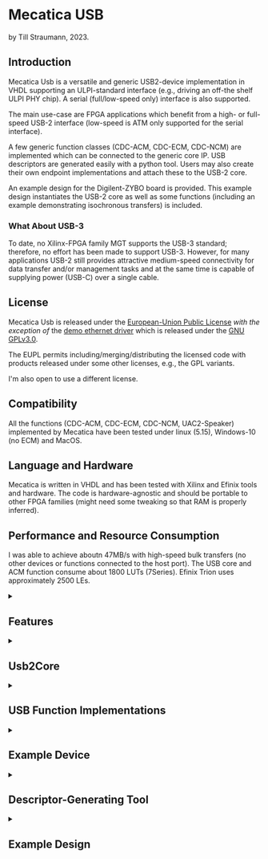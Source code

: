 # Mecatica USB

by Till Straumann, 2023.

## Introduction

Mecatica Usb is a versatile and generic USB2-device implementation in
VHDL supporting an ULPI-standard interface (e.g., driving an off-the shelf
ULPI PHY chip). A serial (full/low-speed only) interface is also supported.

The main use-case are FPGA applications which benefit from a high- or
full-speed USB-2 interface (low-speed is ATM only supported for the serial interface).

A few generic function classes (CDC-ACM, CDC-ECM, CDC-NCM) are implemented
which can be connected to the generic core IP. USB descriptors are generated
easily with a python tool. Users may also create their own endpoint
implementations and attach these to the USB-2 core.

An example design for the Digilent-ZYBO board is provided. This example
design instantiates the USB-2 core as well as some functions (including
an example demonstrating isochronous transfers) is included.

### What About USB-3

To date, no Xilinx-FPGA family MGT supports the USB-3 standard; therefore,
no effort has been made to support USB-3. However, for many applications
USB-2 still provides attractive medium-speed connectivity for data transfer
and/or management tasks and at the same time is capable of supplying power
(USB-C) over a single cable.

## License

Mecatica Usb is released under the [European-Union Public
License](https://joinup.ec.europa.eu/collection/eupl/eupl-text-eupl-12)
*with the exception of* the [demo ethernet driver](./example/sw/drv_fifo_eth.c)
which is released under the
[GNU GPLv3.0](https://www.gnu.org/licenses/gpl-3.0-standalone.html).

The EUPL permits including/merging/distributing the licensed code with
products released under some other licenses, e.g., the GPL variants.

I'm also open to use a different license.

## Compatibility

All the functions (CDC-ACM, CDC-ECM, CDC-NCM, UAC2-Speaker) implemented
by Mecatica have been tested under linux (5.15), Windows-10 (no ECM) and
MacOS.

## Language and Hardware

Mecatica is written in VHDL and has been tested with Xilinx and Efinix tools
and hardware. The code is hardware-agnostic and should be portable to other
FPGA families (might need some tweaking so that RAM is properly inferred).

## Performance and Resource Consumption

I was able to achieve aboutn 47MB/s with high-speed bulk transfers (no
other devices or functions connected to the host port). The USB core
and ACM function consume about 1800 LUTs (7Series). Efinix Trion uses
approximately 2500 LEs.

<details><summary><h2>
Features
</h2></summary>

The Usb2Core implements the following features:

 - Standard ULPI interface in output- and input-clock mode. Note, however,
   that I have experienced [strange problems](./doc/PROBLEMS.md) when trying
   to operate a `USB3340` PHY in input-clock mode. When I added a crystal to
   the board and strapped the device for output-clock mode these problems
   disappeared!

 - A serial full-speed (only) interface using legacy transceivers (such
   as STUSB03 or ULPI transceivers in serial mode) is also supported.
   This is useful on low-end FPGAs where meeting timing at 60MHz can
   become a challenge (especially for I/O).

 - Optionally provides access to ULPI-PHY registers via dedicated port for
   special use cases.

 - Speed negotiation (device starts as full-speed and tries to negotiate
   high-speed); low-speed is currently *not supported* (when using an ULPI
   transceiver; low-speed is supported with legacy/serial transceivers).

 - Extensible Endpoint-Zero implementation. The endpoint handles the standard
   requests (such as `SET_ADDRESS`, `GET_DESCRIPTOR` etc.) but also features
   interface ports that allow the application to handle class- or vendor-
   specific requests.

 - Handles the details of USB-2 transfers (such as retransmission, CRCs,
   (de-)fragmentation from/to max. packet size etc.) and (de-)multiplexes
   transfers to individual endpoints as (optionally) framed byte-streams.

 - Descriptors are usually hard-coded into the application. Optionally, the
   descriptors can be stored in block-ram and tweaked by the application
   (no structural changes must be performed!); this is intended, e.g. for
   tweaking an ethernet MAC address or other details.

 - Synchronous design; all signals are synchronous to the ULPI clock;
   endpoints may use an included FIFO to decouple clock domains. The
   featured functions all use such a FIFO which may be configured for
   asynchronous operation.

 - A tool written in Python is provided which makes assembling descriptors
   easy.

 - Example constraints for the ULPI interface (for output-clock and input-
   clock modes).

In addition to the `Usb2Core` a few standard functions which implement
standard USB device classes are provided. Compliant host-OS drivers should
support these functions out of the box (tested under linux, windows-10 and
macos).

 - CDC ACM function. This function presents a simple FIFO interface to the
   FPGA client firmware. The CDC ACM *LineState* and *SendBreak* capabilites
   are supported and accessible from dedicated interface ports.
   The *LineState* capability supports side-band channels (e.g., modem
   signals in both directions; events can be signalled to the host side
   via the function's interrupt endpoint).
   The capabilities may be disabled in the descriptors (which results
   in the corresponding logic to be removed from the design) in order
   to save resources.

     On the host this function can be accessed as an ordinary `tty` device.
     (Alternatively, the function may, e.g., be detached from the kernel
     driver and accessed directly using `libusb`.)

 - CDC ECM function. This function presents a simple FIFO interface to the
   FPGA client firmware and is recognized as an ethernet device on the host.
   This allows host software to leverage the power of the network stack
   (provided that some sort of networking is also implemented in the FPGA).
   ECM is supported by respective class-drivers under linux and macos.

 - CDC NCM function. This function presents the same simple FIFO interface
   as the ECM. It consumes slightly more resources than ECM but is supported
   out of the box by Windows -- which lacks an ECM-class driver. Linux and
   macos support NCM, too.

 - BADD Speaker class audio function. This is mainly demonstrating the
   implementation of an isochronous endpoint pair. Audio played on the host
   (under linux: using the vanilla `snd-usb-audio` driver) is converted
   into a `i2s` stream in the FPGA and forwarded to an audio-codec.
   This example also works with the native class-drivers under windows and
   macos.

The Mecatica Usb package also comes with an example design for the Digilent
ZYBO (first version) development board which features a Zynq-XC7Z010 device.
While this board is already old - it is the one I have and porting the design
to its successor or a similar one should be straightforward.

 - KiCAD hardware-design of an extension board hosting a USB connector
   and (USB3340) ULPI PHY device. The board uses 3 PMOD connector sites.

 - Instantiates all available functions.

     - ACM can sink/source data for throughput measurements.
     - ECM Ethernet function.
     - NCM Ethernet function.
     - BADD Speaker function forward `i2s` stream to the on-board SSM2603
       audio codec.

 - Demo software

     - Application using libusb for exercising max. throughput.
     - A trivial demo driver which implements an ethernet device
       *on the Zynq target* interfacing to the ECM or NCM FIFO is provided.
       This demonstrates and exercises the ECM (or NCM) ethernet function by
       connecting the Zynq-linux network stack to the host's networking.
       You cannot expect high performance from this driver or the
       firmware architecture. The FIFO can sustain the theoretical maximum
       speed of 60MB/s without problems but this is not a good software
       interface. Mecatica is aimed at FPGA applications - for software
       applications you'd use the PS USB interface. Interfacing the
       ethernet functions directly to sofware is a *demo only*.
     - Application to test/demo ACM modem line "interrupts" (uses
       `ioctl(IOCMIWAIT)`).

</details>

<details><summary><h2>
Usb2Core
</h2></summary>

The Usb2Core aggregates all the standard components necessary to provide
core functionality:

 - ULPI PHY Interface or full-speed only serial interface.
 - Line state monitor (speed negotiation, suspend/resume, reset from USB etc.)
 - Packet engine ((de)-fragmentation, CRC, endpoint (de)-multiplexing, packet
   sequencing and retransmission etc)
 - Endpoint Zero standard functionality

### ULPI Interface

The ULPI Interface is designed to minimize combinatorial paths and push
critical registers into IOBs when desirable. Meeting timing on low-level
devices can become non-trivial if these important design goals are not
observed.

#### Generics

A number of generics controls the properties of the ULPI interface:
<dl>
<dt>

`ULPI_EMU_MODE_G`

</dt> <dd>

  Set to `NONE` (default) when using the ULPI interface. This generic
  is used to enable the serial (non-ULPI) interface.

</dd><dt>

`ULPI_NXT_IOB_G`

</dt> <dd>

  Whether to place the register for `NXT` into an `IOB` should be `true`
  for output-clock mode and `false` for input-clock mode. In the latter case
  it is better to place this register in fabric because it leaves the tool
  more freedom to adjust hold-timing. In output-clock mode the ULPI interface
  is basically source-synchronous (in the PHY-\>FPGA direction) and placing
  this register into `IOB` is advantageous.

</dd><dt>

`ULPI_DIR_IOB_G`

</dt><dd>

  See `ULPI_DIR_NXT_IOB_G`.

</dd><dt>

`ULPI_DIN_IOB_G`

</dt><dd>

  See `ULPI_DIR_NXT_IOB_G`. Controls placing of the data-in registers.

</dd></dl>

#### Ports

<dl><dt>

`ulpiClk`

</dt><dd>

  Clock for the core. Synchronous to the ULPI interface.

</dd><dt>

`ulpiRst`

</dt><dd>

  Reset for the ULPI interface (ULPI IO block and line-state manager).
  This signal ***must not*** be asserted when the host signals a reset
  (`SE0`) condition (available in `usb2DevStatus` record) because the
  ULPI interface and line-state manager must continue operating.

<dd><dt>

`usb2Rst`

</dt><dd>

  Reset for the Usb2 engine. It is OK to assert this reset when the host
  signals a `SE0` condition.

</dd><dt>

`ulpiIb`, `ulpiOb`

</dt><dd>

  ULPI interface signals. Connect to the ULPI PHY via IO buffers. The
  `ulpiIb.dir` signal should control the direction of the data lines
  (combinatorial path). Consult the example design for more information.

</dd><dt>

`UlpiRegReq`, `UlpiRegRep` (special use-cases only)

</dt><dd>

  Interface to the ULPI PHY registers for specialized testing or debugging
  needs. Ordinary applications may ignore this interface (open); advanced
  users must consult the source code for more information.

</dd></dl>

#### Limitations

Due to the registers in the input and output path the ULPI interface
does not tolerate unexpected incoming traffic too gracefully. It is
unable to drive `TXCMD` on the same cycle `dir = '0'` is observed
and thus unsolicited `RXCMD` reports that happen concurrently -- i.e.,
within a window of a few cycles -- with an attempt to transmit may cause
the transmission to be aborted.

For this reason the various voltage comparator interrupts are disabled.
The especially problematic `VBUS > VA_VBUS_VALID` comparator should not
be used by peripheral devices (see ULPI spec.) anyways.

### Serial Interface

Mecatica supports the use of legacy full- or low-speed transceivers over
a serial interface. When using this serial interface the ULPI interface
should be left unconnected (except for `ulpiClk`).

The serial interface implements (de-)serialization and (de-)bit stuffing
for the RX and TX path, respectively. The serial interface is enabled by
setting the `ULPI_EMU_MODE_G` generic to `FS_ONLY` or `LS_ONLY`, respectively.

The serial interface features an ULPI emulation layer which presents
parallel data to the USB core.

Note that the `ulpiClk` runs at the *bit-clock frequency* in serial mode,
i.e., 12MHz for full- and 1.5MHz for low-speed. This also applies to the
rest of Mecatica: all USB-processing as well as the endpoints etc. are
clocked at the bit-rate.

In addition to `ulpiClk` the serial interface requires a sampling clock
which must be phase-synchronous to the bit-clock at 4-times the bit-rate,
i.e., 48MHz for full- and 6MHz for low-speed.

#### Generics

<dl>
<dt>

`ULPI_EMU_MODE_G`

</dt> <dd>

  This generic is used to enable the serial (non-ULPI) interface.
  Set to `FS_ONLY` for full-speed and to `LS_ONLY` for low-speed,
  respectively.

</dd></dl>

#### Ports

<dl>
<dt>

  `ulpiClk`

</dt><dd>

  In serial mode the `ulpiClk` must run at the *bit-clock rate*
  instead of the usual 60MHz. I.e., 12MHz for full- and 1.5MHz for
  low-speed.

</dd></dt>

  `fslsSmplClk`

</dt><dd>

  Sampling clock used by RX clock recovery. This must be phase-
  synchronous to the bit-clock (`ulpiClk`) and run at 4-times the
  bit rate, i.e., 48MHz for full- and 6MHz for low-speed.

  When defining timing constraints keep in mind that the sampling-
  and bit-clock domains are *not* asynchronous, i.e., their crossing
  paths must be properly constrained by defining appropriate multicycle
  paths.

</dd></dt>

  `fslsIb`

</dt><dd>

  Inbound signals from the serial transceiver. These consist of the outputs
  of the differential- as well as the single-ended receivers.

</dd></dt>

  `fslsOb`

</dt><dd>

  Output signals to the serial transceiver. These consist of the
  single-ended `vp` and `vm` signals as well as the output-enable (`oe`)
  for direction-control of the transceiver. If the transceiver uses
  bi-directional pins then `oe` also controls the FPGA I/O pin direction.

</dd></dl>

### USB Status and Endpoint Interface Signals

<dl><dt>

`usb2DevStatus`

</dt><dd>

  Record holding global (and dynamic) information about the device state
  such as

  - whether remote wakeup is supported and enabled
  - Current Usb2 device state (Usb2-spec, 9.1)
  - Usb2 reset (as signalled by the host). This should be ORed with potential
    other sources of reset and propagated to the `usb2Rst` input.
  - The `halt`-related signals are for internal use only. Corresponding
    signals for endpoint use are part of the `usb2EpOb` records.

</dd><dt>

`usb2Rx` (special use-cases only)

</dt><dd>

  Record providing low-level USB information such as the current token
  being processed etc. The only member which is potentialy useful to
  applications is the frame-number info in the `pktHdr` sub-record:

  - `vld` qualifies the contents of the `pktHdr` record. Other fields
    are only valid while `vld` is asserted high.
  - `sof` is `true` if a start-of-frame packet is being received.
  - `tokDat` are the data bits associated with the token. In combination
    with `sof` the `tokDat` field conveys the frame number.

</dd><dt>

`usb2Ep0ReqParam`, `usb2Ep0CtlExt`, `usb2EpIb(0)`, `usb2EpOb(0)`

</dt><dd>

  Ports where an external agent handling control transfers directed
  to endpoint zero can be handled. Note that standard requests are
  handled internally, however, functionality (e.g., for class-
  specific requests) can be extended by connecting an external
  agent (see dedicated section for more information).

</dd><dt>

`usb2HiSpeedEn`

</dt><dd>

  Global device configuration; signals whether high-speed support
  should be enabled. In most cases this is tied to a static value.
  '1' for high-speed capable applications and '0' for full-speed
  only use cases.

</dd><dt>

`usb2RemoteWake`

</dt><dd>

  Signal remote wakeup. In order to take effect remote-wakeup must
  have been enabled by the host and marked as supported in the currently
  active configuration descriptor.

</dd><dt>

`usb2SelfPowered`

</dt><dd>

  Signal whether the device is currently self powered (for supporting
  the `GET_STATUS`request).

</dd><dt>

`usb2EpIb`, `usbEpOb`

</dt><dd>

  Array of endpoint signals. These are the main ports where endpoints are
  attached. Consult the dedicated section for more information.

</dd></dl>

### Endpoint Interface

Endpoints in Mecatica Usb are grouped in *pairs* sharing the same endpoint
address but supporting different directions (IN/OUT). It is possible that
one direction remains unused (this would be indicated by a missing desriptor
for the unused half of the pair).

The signals used for communication with endpoint pairs are grouped into
an *inbound* (signals originating at the endpoint and being read by
the Usb2Core) port (`usb2EpIb`) and an *outbound* (`usb2EpOb`) port
(signals originating in the Usb2Core and being read by the endpoints).

`usb2EpIb` and `usb2EpOb` are *arrays* with each array element connecting
to an endpoint pair. The array elements are of types `Usb2EndpPairIbType`
and `Usb2EndpPairObType`, respectively.

The signals communicated to/from the endpoints can be divided into three
groups:

 - configuration information (`config`). This record communicates information
   about the currently active configuration and interface alt-setting (such as
   the currently active 'maxPacketSize').
 - data exchange and handshake (`mstOut`, `subInp`, `mstCtl`, `bFramedInp`,
   `mstInp`, and `subOut`).
 - *Halt-feature* (`haltedInp`, `haltedOut`) and *STALL* support (`stalledInp`,
   `stalledOut`). See below for details.

#### Configuration Information

The `config` record conveys the currently active transfer-type and maximum
packet size of an endpoint pair. This also includes information whether an
endpoint is currently "running". Usb interfaces may have multiple alt-settings
and only endpoints which are part of the currently active alt-setting are
"running"; others may have to be explicitly reset. E.g., the CDC ECM specification
mandates (3.3) that when the host selects the first alt-setting (which must not
have *any* endpoints) to "recover the network aspects of a device to known states".

An endpoint shall detect if it is currently running by using the `epInpRunning()`
and `epOutRunning()` functions.

More details are explained in `Usb2Pkg.vhd`.

#### Data Exchange

Data exchange between endpoints and the `Usb2Core` is explained in the
[separate document](./doc/DataExchangeProtocol.md) and
[`Usb2Pkg.vhd`](./core/hdl/Usb2Pkg.vhd).

Note that the `mstCtl` member is for internal use only and is not used
by normal endpoints which only require

<dl>
<dt>

`mstOut` - output

</dt><dd>

  Data and handshake for *OUT*-directed endpoints.

</dd><dt>

`subInp` - output

</dt><dd>

  Handshake for *IN*-directed endpoints.

</dd><dt>

`mstInp` - input

</dt><dd>

  Data and handshake for *IN*-directed endpoints.

</dd><dt>

`subOut` - input

</dt><dd>

  Handshake for *OUT*-directed endpoints.

</dd><dt>

`bFramedInp` - input

</dt><dd>

 Configuration signal; signals the type of framing used by the endpoint.
 This is in most cases a static configuration-type signal.

</dd>
</dl>

#### Halt Feature

Mecatica Usb supports the Usb *HALT* feature (host may "halt" endpoints
via standard control requests, see 9.4.5 of the USB spec.). The respective
signals are:

<dl>
<dt>

`stalledInp`, `stalledOut` - input

</dt><dd>

  May be asserted by the endpoint to signal an error condition which causes
  the endpoint's "halt"-bit to be set. While this bit is set the core will
  reply with *STALL* acknowledge messages to the host. The halt-bit remains
  set after the `stalled` input is deasserted once the host issues a
  `CLEAR_FEATURE` request to the endpoint. The host may also set the halt-bit
  itself by issuing a `SET_FEATURE` request.

</dd><dt>

`haltedInp`, `haltedOut` - output

</dt><dd>

  Signals whether the endpoint is currently halted.

</dd>
</dl>

Consult the USB specification for more information about this feature.

### Endpoint Zero Interface

The endpoint zero interface lets functions communicate with the control
endpoint zero.

The endpoint zero interface consists of the signals

<dl>
<dt>

`usb2Ep0ReqParam` - output

</dt><dd>

  Holds the information passed by the `SETUP` phase of a control transaction.

</dd><dt>

`usb2Ep0CtlExt` - input

</dt><dd>

  Signals to `EP0` whether an external agent is able to handle the currently
  active request. This port also communicates when the agent is done handling
  the request as well as error status information.

</dd><dt>

`usb2EpIb(0)` - input

</dt><dd>

  The external agent supplies data and handshake signals during the data phase
  of a control request here.

</dd><dt>

`usb2EpOb(0)` - output

</dt><dd>

  The external agent observes data and handshake signals during the data phase
  of a control request here.

</dd>
</dl>

The `usb2EpIb(0)`/`usbEpOb(0)` pair groups the standard in- and outbound
endpoint signals. They follow the same protocol as ordinary endpoint pairs but are
only used during the data phase of endpoint-zero control transactions when an external
agent takes over handling such a transaction.

Note that the `Usb2Core` handles standard requests (such as `GET_DESCRIPTOR` etc.)
internally. The core also deals with the `SETUP` phase of all requests and stores
the setup data in the `usb2Ep0ReqParam` record.

Once the `SETUP` phase is done the core asserts `usb2Ep0ReqParam.vld` and at this
time an external agent may inspect the request parameters and decide if it wants
to handle the request. It *must* assert `ctlExt.ack` for one cycle concurrently
with or after seeing `vld` and at the same time signal with `ctlExt.err` and
`ctlExt.don` how it wants to proceed:

  | `vld` | `ack` | `err` | `don` | Semantics
  | ----- | ----- | ----- | ----- | ---------
  |   1   |   1   |   0   |   0   | Accept request, need more time to process
  |   1   |   1   |   1   |   1   | Reject request
  |   1   |   1   |   0   |   1   | Accept request, processing done

Note that the agent may take several clock cycles between 'seeing' `vld` and
asserting `ack`. Once the request has been accepted the agent is responsible
for handling an (optional) data phase which follows the protocol for endpoint
data exchanged described in the previous section. The respective signals are
bundled in `usb2EpIb(0)` and `usb2EpOb(0)`, respectively.

If the data phase is involving an *IN* endpoint (read request) then the agent
must monitor `usb2Ep0ReqParam.vld` and abort any transacion if this signal is
deasserted. This can happen if the host decides not to read all available data.

If the agent rejects the request (`don = ack = err = 1`) then the request is
passed on to the (internal) standard endpoint-zero and handled there if it
is a standard request. A *protocol-`STALL`* state is entered if the request
is found to be unsupported.

Further information is available in the comments of `Usb2Pkg.vhd`.

### Descriptors

Mecatica Usb uses a semi-static approach with regard to Usb descriptors.
The `Usb2AppCfgPkg.vhd` package declares a constant `USB2_APP_DESCRIPTORS_C`
which is a byte-array holding all descriptors. The contents of this constant
are not directly used by the Usb2Core; however, it's size is used by the
`Usb2DescPkg` to define a numerical data type (`Usb2DescIdxType`) which is
large enough to navigate the entire array.

The `Usb2DescPkg` also provides utility functions that can be used to navigate
the descriptors in order to extract information for configuring details of
the application via generics (the example application checks some capability bits
in the CDC ACM functional descriptor and sets certain generics based on the
outcome).

#### Generics

<dl>
<dt>

`DESCRIPTORS_G`

</dt><dd>

  The `Usb2Core` expects the descriptors to be passed as a generic (`DESCRIPTORS_G`).
  The application is expected to set this to

    DESCRIPTORS_G => USB2_APP_DESCRIPTORS_C

</dd><dt>

`DESCRIPTORS_BRAM_G`

</dt><dd>

The `UsbCore` also offers the option to store the descriptors in block ram. This
feature is enabled by setting

    DESCRIPTOR_BRAM_G => true

This may save some (minor amount of) LUTs when block ram is available. It also
let's the application *patch/overwrite* descriptors at run-time via a dedicated
port( see below).

</dd>
</dl>

#### Ports

If `DESCRIPTORS_BRAM_G = true` then a dedicated port gives access to the
descriptors (this port is ignored when `DESCRIPTOR_BRAM_G = false`):

<dl>
<dt>

`descRWClk` - input

</dt><dd>

  Clock for writing BRAM (may be asynchronous to the usb clock.

<dt>

`descRWIb`  - input

</dt><dd>

  Command port

  <dl><dt>

  `addr`

  </dt><dd>

   Address

  </dd><dt>

  `cen`

  </dt><dd>

   Clock-enable; must be asserted together with the address to cause
   a read or write operation. Read data is presented at `descRWOb` with one
   cycle of latency.

  </dd><dt>

  `wen`

  </dt><dd>

   Write-enable; must be asserted together with `cen` to issue a write
   operation.

  </dd><dt>

  `wdata`

  </dt><dd>

   The write date is presented at `wdata`.

  </dd></dl>

</dd><dt>

`descRWOb`  - output

</dt><dd>

  Read-back data (1 cycle of latency).

</dd>
</dl>

Modifying the descriptors has to be done with *great care* and only if you
know exactly what you are doing! The layout/structure of the descriptors
*must not* be changed. The use-case of this feature is tweaking special data
such as serial-numbers or MAC-addresses etc. Consult the example application.

#### Descriptor Layout

Mecatica Usb expects the descriptors to follow a certain layout. When descriptors
are generated using the python tool this layout is automatically observed.

##### Simple Device

A simple device supports no *DEVICE_QUALIFIER* descriptor. This could be a full-
speed device. It is not clear (to me) from the specification if it is "legal" for
a high-speed only device to forego a *DEVICE_QUALIFIER* descriptor. In any case,
it seems to work under linux, YMMV.

A simple device lists:

 1. The *DEVICE* descriptor
 2. A *CONFIGURATION* descriptor (followed by all *INTERFACE* and *ENDPOINT* descriptors
    etc.). Optionally, more *CONFIGURATION*, *INTERFACE* and *ENDPOINT* descriptors may
    follow.
 3. All string descriptors
 4. A special (non-Usb conformant) *SENTINEL* descriptor to mark the end of the
    table.

##### Dual-Speed Device

A fully compliant high-speed capable device supports *DEVICE_QUALIFIER* and
*OTHER_SPEED_CONFIGURATION* descriptors. Mecatica Usb expects these to be
listed in a specific order as outlined below. Note that no *OTHER_SPEED_CONFIGURATION*
descriptor is actually present but only ordinary *CONFIGURATION* descriptors.
The core automatically patches the descriptor-type of *CONFIGURATION* descriptors
of the currently inactive speed to be read as *OTHER_SPEED_CONFIGURATION*.

  1. Full-speed *DEVICE* descriptor
  2. Full-speed *DEVICE_QUALIFIER* descriptor (holding info about the high-speed
     *DEVICE* descriptor).
  3. Full-speed *CONFIGURATION* descriptor (followed by all *INTERFACE* and *ENDPOINT*
     descriptors etc.). Optionally, more full-speed *CONFIGURATION*, *INTERFACE* and
     *ENDPOINT* descriptors may follow.
  4. A special (non-Usb conformant) *SENTINEL* descriptor to mark the end of the
     full-speed section.
  5. High-speed *DEVICE* descriptor
  6. High-speed *DEVICE_QUALIFIER* descriptor (holding info about the full-speed
     *DEVICE* descriptor).
  7. High-speed *CONFIGURATION* descriptor (followed by all *INTERFACE* and *ENDPOINT*
     descriptors etc.). Optionally, more high-speed *CONFIGURATION*, *INTERFACE* and
     *ENDPOINT* descriptors may follow.
  8. String descriptors. Note that these are shared among all other descriptors.
  9. A special (non-Usb conformant) *SENTINEL* descriptor to mark the end of the
     table.


### Constraints

#### ULPI-IO Timing

Example files for constraining the ULPI I/O ports are provided for input-clock
(`ulpi_clkinp_io_timing.xdc`) as well as output-clock (`ulpi_clkout_io_timing.xdc1`)
mode. These files are pretty generic and assume worst-case timing as per the
ULPI spec. Additional files which are specialized for the USB3340 PHY device are
also present. You will have to customize any of these files for your specific
PHY and board delays.


On low-end devices it may turn out to be not completely trivial to meet timing
due to significant delays in the IO-buffers. The example design mitigates some
of this by using a MMCM to generate a phase-shifted clock which compensates for
some of the delay in the clock path.

#### Synchronizer Constraints

Designs which use the `ASYNC_G` feature of FIFO-based endpoints where the endpoint
clock is asynchronous to the ULPI-clock should add the constraint files associated
with the synchronizer structures to the design. It is *important* to set the
`SCOPE_TO_REF` property for these files in the Xilinx tool (for other vendors similar
steps may be required).

 - `Usb2CCSync.cc`; set `SCOPE_TO_REF` to `Usb2CCSync` and restrict its use to
   "implementation". This file defines a false-path for the clock-crossing signal.
 - `Usb2MboxSync.xdc`; set `SCOPE_TO_REF` to `Usb2MboxSync` and restrict its use
   to "implementation". This file defines the necessary false- and multicycle
   paths for the data crossing the synchronizer.

</details>

<details><summary><h2>
USB Function Implementations
</h2></summary>

### Generic FIFO Interface

All the CDC functions use internal FIFOs; ACM and ECM are based on `Usb2FifoEp.vhd`
which is a generic FIFO which can be used to implement other endpoints as well.
The internal implementaton of NCM is different but it offers the same FIFO interface
ports as the other CDC functions.

This FIFO interface is less complex than the endpoint interface to the `Usb2Core`.

The interface uses

 - a data port including a `LAST` flag which is asserted during the last transfer
   of a frame (only applicable if the function uses frames such as ethernet).
 - read- (`OUT` direction) or write-enable (`IN`) control signals.
 - empty (`OUT` direction) or full (`IN`) handshake signals.

In `OUT` direction data (and `LAST`) are ready and valid as soon as `empty` is deasserted.
Data are consumed by asserting `read-enable`.

In `IN` direction data octets (and `LAST`) are written while write-enable is asserted
and `full` is deasserted.

### CDC ACM Function

To the host the ACM function presents itself as a standard CDC-ACM device. Optionally,
(if enabled in the descriptors) the "line-break" and/or "line-state" features are
supported (ports are available to connect the respective signals).

The ACM function uses *unframed* data. The `LAST` marker is not supported/used. Data are
sent (`IN` direction) as soon as the fifo is empty or the maximum packet size is reached.
If data are sourced slower than they can be sent on the USB this may result in poor
efficiency and many small packets. In order to mitigate this effect the function offers
two ports (which work similar to the termios VTIME/VMIN feature):

 - fifoMinFillInp: data are accumulated in the `IN` fifo until this threshold is reached
   before a USB packet is formed.
 - fifoTimeFillInp: every time a data item is written to the FIFO a timer is reset. If
   the timer (which is clocked at the 60MHz ULPI clock rate) reaches the `fifoTimeFillInp`
   timeout data are sent on the USB even if the `fifoMinFillInp` threshold has not been
   reached yet. A timeout of all-ones results in an infinite timeout.

Thus, data can be accumulated in the FIFO until either the threshold is reached or the
timeout expires - which ever happens first.

The FIFO depth can be configured by means of generics.

While this function is supported on the host side natively by most operating systems
it should be noted that the native drivers probably are not very efficient (a typical
terminal application is not optimized for high throughput). However, as demonstrated by
the examples: it is quite straigntforward to overcome this limitation, e.g., by using
libusb to access the function.

### CDC ECM Function

The ECM function offers the same FIFO interface as the ACM. Because ethernet data are
always framed (using the `LAST` flag) the min-fill threshold and -timer are not used.

The MAC address of the function is defined in the descriptors. The example application
shows how the MAC address could be patched with a unique address (to be read, e.g., from
an EEPROM).

ECM is quite simple and offers offers ethernet connectivity to the firmware downstream
of the function (note, however, that Mecatica does not include a network stack).

The depth of the internal fifo buffer is configurable by means of generics.

The ECM function has a `carrier` input port which should be used to indicate that
the user is ready for handling network traffic (this will signal to the host side
that the ethernet interface is "running").

### CDC NCM Function

The NCM function is very similar to ECM from the firmware perspective. It does use
more FPGA resources due to its higher complexity. Unfortunately, windows does not
natively support ECM so that you may want to use NCM if interfacing to windows is
a requirement.

The NCM has a few features (such as NTB sizes and other parameters which may
help increasing efficiency) that can be tuned with generics.

The NCM function optionally (if enabled in the descriptors) supports the
`SET_NET_ADDRESS` request - however, linux currently does not.

Like ECM the NCM function also supports a `carrier` input port.

### BADD-Speaker Function

This function supports the BADD (UAC3) speaker profile. However, since only linux supports
UAC3 at this point one can also create UAC2 descriptors that are compatible with this
function (and the python tool supports this).

This function mainly serves as an example and test of an isochronous endpoint including
feedback functionality.

</details>

<details><summary><h2>
Example Device
</h2></summary>

The "Example Device" is a wrapper which instantiates all necessary
components as well as all implemented endpoints. It has ports that
connect to all the endpoints (including the control endpoint) and makes
suitable and simple interfaces available to the user.

For most applications the "Example Device" provides a 'plug-and-play'
USB solution. E.g., the ACM function -- from the viewpoint of the
firmware application -- is accessible as a simple pair of FIFOs.

Many features of the "Example Device" are configurable and where possible
the configuration settings are automatically extracted from the application's
USB descriptors which in turn are generated with a python tool.

E.g., if the descriptors do not list a NCM interface then the NCM function
is disabled in the HDL (i.e., the respective components are not instantiated)
and no FPGA resources are spent. All ports of the "Example Device" are
tied-off to suitable default values so that an instantiation of the device
with a small set of enabled features does not unnecessarily clutter
application HDL.

</details>

<details><summary><h2>
Descriptor-Generating Tool
</h2></summary>

### Overview

USB Descriptors for Mecatica are normally generated using a tool written
in python. The core of this tool resides in `scripts/Usb2Desc.py` which
features comments explaining it's use. `Usb2Desc.py` is, however, rarely
used directly as higher level scripts are available.

A brief summary of its workings shall nevertheless be given: descriptors
are represented by python classes with properties that represent items
present in a descriptor. Descriptor objects are always connected to a "context"
and their order in which they appear on USB is the order in which they
were created in the "context".

After all descriptors have been created and populated with their desired
values the context is "wrapped-up". During this step some automatically
generated information (e.g., enumeration of interfaces and endpoints etc.)
is inserted.

Eventually, the tool generates VHDL code for the body of the VHDL package
`AppCfgPkg`. This VHDL file must be included with the set of files handed
to the FPGA toolchain. For convenience the VHDL is annotated with comments
that are helpful when details need to be inspected.

### High-Level Scripts

The higher-level scripts are intended to generate suitable descriptors
for the Mecatica "Example Device" (which is of quite generic use, see
above). `example/py/ExampleDevDesc.py` provides a function that
creates customized descriptors for the "Example Device" based on a
number of parameters. Many of these influence the instantiation of
subcomponents in the "Example Device" and can be used to "prune"
functionality in order to save resources.

Finally, there is the `example/py/genAppCfgPkgBody.py` script which is
a CLI-style driver for `ExampleDevDesc.py`. It can be executed from a
shell and accepts options (use `-h` for help) that are translated
into parameters which are passed to `ExampleDevDesc.py`.

Note that the default output file path is set such that the generated
VHDL ends up as `<script_location>/../example/hdl/AppCfgPkgBody.vhd`.
Thus, unless you plan to create the Zynq example design you must make
sure to use `-f` to generate the file in the desired location and with
the desired name.

Note also that you *must* provide a suitable vendor/product ID; the
tool has not set a default.

Use

      example/py/genAppCfgPkgBody.py -h

for a summary of the available options.

</details>

<details><summary><h2>
Example Design
</h2></summary>

### Zynq Platform with Example Device

#### Extension Board

The hardware design of a simple extension board for the ZYBO (v1) is
available in the `kicad` subdirectory. The extension board hosts a
USB3340 ULPI PHY, a clock and a micro-USB connector. It connects to
three PMOD sites on the ZYBO (JB, JC and JD). The board can be configured
for UPLI input-clock or output-clock mode. Note that [problems](./doc/PROBLEMS.md)
with input-clock mode which disappeared when I populated the clock
generator and strapped the board for clock-output mode.

Unfortunately no suitable clock-capable input is routed from the Zynq
to the PMOD sites. Thus, we have to use an ordinary input for shipping
the clock which will cause Vivado to complain. I didn't experience
problems (60MHz is not that high of a frequency) but I did have to do
some phase shifting in a MMCM.

### Device Functions

### Building the Example Design

#### Generate the Descriptors

As a first step you must generate the VHDL package body which defines the
Usb descriptors for the project.

  1. chdir to the `example` subdirectory
  2. run the python script providing a Usb product ID and optionally a
     vendor id (by default the [0x1209](https://pid.codes) vendor ID is used).

     **_You may use the [0x0001](https://pid.codes/1209/0001/) for private testing
     only. Do not redistribute hardware/firmware using this ID!_**

         py/genAppCfgPkgBody.py -p 0x0001

     The tool supports a number of other options (use `-h` for help). In particular,
     you may disable individual functions (and reduce the amount of resources used).
     The VHDL code extracts all the necessary information from the descriptors and
     configures itself to support only the functions and features present in the
     descriptors:

       - `-S` disables the sound (ISO) function.
       - `-E <macAddr>` enables the CDC ECM ethernet function
       - `-N <macAddr>` enables the CDC NCM ethernet function
       - `-A` disables the CDC ACM function

#### Generate the Vivado Project

A [tcl script](./example/tcl/Usb2Example.tcl) creates the Vivado project for
the example design.

  1. chdir to the `example` directory.
  2. run vivado in batch mode using the script:

         vivado -mode tcl -source tcl/Usb2Example.tcl -tclargs --ulpi-clk-mode-inp 0

     this will create the project for the ULPI output-clock mode (which is also the
     default).

Once the project has been created you may start vivado in GUI mode, navigate to the
project and open it. Proceed to synthesizing, implementing and eventually producing a
bit-file which should be loaded on the target via JTAG or linux on the Zynq target.

### Test Software

Once the firmware is loaded on the target and the PMOD extension board is connected
to a host with a Usb cable the device should be detected by the host:

    $ lsusb -s 1:9
    Bus 001 Device 009: ID 1209:0001 Generic pid.codes Test PID


#### Testing the ACM Device

##### Terminal Loopback Mode

The CDC ACM device should be automatically recognized by linux and bound to the
`cdc-acm` kernel driver which should make a `/dev/ttyACM0` or similar device
available. You can use e.g., `minicom` to test this device. As soon as the
firmware detects the DTR modem control it enables "loopback" on the target
which means that any characters typed into `minicom` will be echoed back.

The "line break" feature is also supported. Type `<Ctrl-A> F` into minicom
and you should see one of the LEDs on the ZYBO board blink.

##### Throughput Test

It is now time to see how much thoughput we can achieve. For this test we
use the `sw/blktst.c` program which uses `libusb-1.0` to communicate with
the device. The program attempts to unbind the `cdc-acm` kernel driver during
initialization. It may be necessary to tweak permissions or to manually unbind
the kernel driver (as root), YMMV.

First you have to compile the `blktst.c` program (on the host system). You
need a C-compiler and libusb-1.0 (with headers). The [`Makefile`](./example/sw/Makefile)
helps with this process:

  1. `chdir example/sw`
  2. `make blktst`

The `blktst` program puts the endpoint into "blast" mode. In this
mode the endpoint discards all incoming data (after reading it) and it
feeds the *OUT* endpoint with an incrementing counter value at the maximum
rate (60MB/s in high-speed, 1.5MB/s in full-speed mode).

`blktst` uses an ample amount of buffer space and schedules bulk-read
(or bulk-write) operations in order to saturate the connection. It transfers
data during several seconds and measures the achieved throughput.

    $ ./blktst -P 0x0001
    High-speed device.
    Successfully transferred (reading) 104857600 bytes in  2.211 s (47.418 MB/s)

(using the product ID you built the firmware with) exercises the *IN* endpoint.
You may try the *OUT* (writing) direction:

    $ ./blktst -P 0x0001 -w
    High-speed device.
    Successfully transferred (writing) 104857600 bytes in  2.286 s (45.874 MB/s)

If `lsusb` lists the device but `blktst` is unable to find or open it then the
most likely cause is lack of the necessary permission. Try running as root
and/or add suitable udev rules (how to do that is beyond the scope of this
document).

##### Important Notes Regarding Throughput

While the native CDC-ACM `tty` driver is useful for low-performance applications
because it gives access to the device using ordinary tty software you will *never*
be able to achieve reasonable throughput with this driver due to the very small buffer
space it uses. Throughput was 100-times less than with the `blktst` program.

Also, keep in mind that the USB is a *bus* and that *all functions* as well as other
devices connected to the same port share bandwidth. Even unused functions may use
a noticeable amount of bandwidth if the host has to periodically poll them for activity.

It is best to unbind any drivers from all other functions and unplug other devices
when performing the throughput test.

#### Testing the ECM Device

The ECM device is supported by the standard linux `cdc_ether` driver which presents
an ethernet device on the host system and connects it to the host networking stack.

In the firmware the ECM device presents a FIFO interface which could be connected
to an in-firmware networking IP. We don't have to burden the example design on the
Zynq device with adding such an IP since there is a complete (software) networking
stack available on the Zynq/ZYBO target (assuming you have linux installed there).

There is a trivial [driver](./example/sw/drv_fifo_eth.c) available which talks to the
ECM device's FIFO interface via AXI and presents an ethernet device *on the target
linux system*. Note that this is a driver which must be cross-compiled and loaded
on the *target*. Also note that this is an extremely inefficient driver. It's for
*demonstration*.

Edit the [Makefile](./example/sw/Makefile) or add a `./example/sw/config-local.mk`
file and define the path to the (target) kernel sources:

    KERNELDIR := /path/to/TARGET/kernel/source/top/
    CROSS_COMPILE := arm-linux-

if you cross-compiler uses a different prefix then modify the definition accordingly.
You can now build the module:

    make modules

You then must load this module on the target and bind the driver
to a suitable platform device which covers the address-range and interrupt
used by the FIFO. Discussion the details of the necessary device-tree entries
etc. is beyond the scope of this document but a snippet is provided here for
illustration:

    ps7-axisub2@43c02000 {
        compatible = "usbExampleFifoEth";
        reg = <0x430c02000 0x1000>;
        interrupt-parent = <&intc>;
        interrupts = <0 31 4>;
    };

Once you have successfully bound this driver you should be able to bring
both interfaces (on the target and the host) up and after assigning IP addresses
they should be able to communicate!

I have successfully tested this under linux and macos. Windows does not have
a native CDC-ECM driver, unfortunately.

#### Testing the NCM Device

The NCM device is supported by the standard linux `cdc_ncm` driver. On the Zynq
it is supported by the same `drv_fifo_eth.ko` demo driver and works exactly the
same way as the ECM device. On the host, NCM is supported by linux, windows and
macos.

#### Testing the BADD Speaker Device

The BADD Speaker device implements a simple audio device that follows the
"Basic Audio Device Definition (v3) - Speaker Profile" and is supported by
the standard linux `usb_snd_audio` driver. Alternatively, the python tool
can generate slightly more complex descriptors conforming to the UAC-2
specification. The `genAppCfgPkgBody.py` script uses this option by default.
It has the advantage that the example works under windows and macos, too.
Neither of these OSes supports UAC-3 (only linux does).

On the target the firmware converts the audio stream into a I2S signal
which drives the SSM2603 audio codec chip on the ZYBO board. By default
the firmware is configured for 24-bit stereo samples at 48kHz.

#### Initialization via I2C

The SSM2603 chip has to be initialized via i2c (not to be confused with
i2s which transfers the sound samples). The demo design does not contain
i2c firmware which means that

  - i2c initialization is performed with the *target software* program
    [`ssm2603`](./example/sw/ssm2603.c).
  - adjusting the volume and muting is not supported. While the endpoint
    provides the respective ports there is no i2c support to propagate
    the volume adjustments to the ssm2603 via i2c.

Build the `ssm2603` program (assuming you have a cross-compiler set up):

    chdir example/sw
    make ssm2603

Then you must install this program on the target somehow and run it there
to enable master mode (at 48kHz, 24-bit stereo). Note that the `i2d-dev`
driver must be loaded.

    # modprobe i2c-dev
    # ssm2603 -U

At this point you should be able to play audio from the host. Sometimes
I have to run `ssm2603 -U` twice or I hear scrambled audio. Probably I
got some delay timng in that program wrong.

I had actually modified my ZYBO board in the past and loaded the optional
crystal:

  - loaded 12.288MHz crystal X1
  - loaded C46, C47
  - removed R129

By default the sound chip's MCLK is generated by the FPGA (12.000MHz) which
results in a jittery and poor audio clock. By using a crystal we have -- in
addition to better audio -- a truly asynchronous audio clock which can exercise
the audio feedback stream. With the 12Mhz clock being synchronous to the
USB clock the audio stream is de-facto synchronous and would work without
feedback.

Note that when running with a 12.288MHz reference the initialization of the audio
chip must be slightly different. The clock difference to 12.000MHz is too big
to be compensated by the audio feedback and distortion will result (in addition
to the wrong pitch of the audio).

    # ssm2603 -M

configures the chip for a 12.288Mhz clock.

</details>
